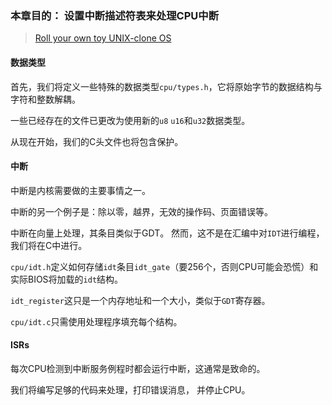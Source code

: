 ### 本章目的： 设置中断描述符表来处理CPU中断 

> [Roll your own toy UNIX-clone OS](https://web.archive.org/web/20160412174753/http://www.jamesmolloy.co.uk/tutorial_html/index.html)

#### 数据类型

首先，我们将定义一些特殊的数据类型`cpu/types.h`，它将原始字节的数据结构与字符和整数解耦。 

一些已经存在的文件已更改为使用新的`u8` `u16`和`u32`数据类型。

从现在开始，我们的C头文件也将包含保护。 


#### 中断

中断是内核需要做的主要事情之一。

中断的另一个例子是：除以零，越界，无效的操作码、页面错误等。 

中断在向量上处理，其条目类似于GDT。 然而，这不是在汇编中对`IDT`进行编程，我们将在C中进行。

`cpu/idt.h`定义如何存储`idt`条目`idt_gate`（要256个，否则CPU可能会恐慌）和实际BIOS将加载的`idt`结构。

`idt_register`这只是一个内存地址和一个大小，类似于`GDT`寄存器。

`cpu/idt.c`只需使用处理程序填充每个结构。 


#### ISRs

每次CPU检测到中断服务例程时都会运行中断，这通常是致命的。 

我们将编写足够的代码来处理，打印错误消息， 并停止CPU。 

